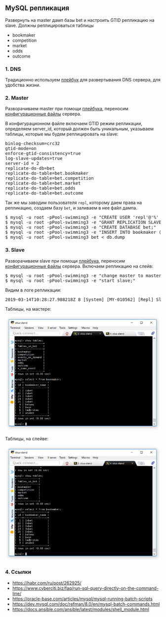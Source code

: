 ## MySQL репликация

Развернуть на master дамп базы bet и настроить GTID репликацию на slave.
Должны реплицироваться таблицы

- bookmaker
- competition
- market
- odds
- outcome

### 1. DNS

Традиционно используем [плейбук](provisioning/dns-server.yml) для развертывания DNS сервера, для удобства жизни.

### 2. Master

Разворачиваем master при помощи [плейбука](provisioning/playbook.yml), переносим [конфигурационные файлы](provisioning/mysql-server/master.my.cnf) сервера.

В конфигурационном файле включаем GTID режим репликации, определяем server_id, который должен быть уникальным, указываем таблицы, которые мы будем реплицировать на slave:

<pre>
binlog-checksum=crc32
gtid-mode=on
enforce-gtid-consistency=true
log-slave-updates=true
server-id = 2
replicate-do-db=bet
replicate-do-table=bet.bookmaker
replicate-do-table=bet.competition
replicate-do-table=bet.market
replicate-do-table=bet.odds
replicate-do-table=bet.outcome
</pre>

Так же мы заводим пользователя `repl`, которому даем права на репликацию, создаем базу `bet`, и заливаем в нее файл дампа.

<pre>
$ mysql -u root -pPool-swimming3 -e "CREATE USER 'repl'@'%' IDENTIFIED BY 'Pool-swimming3';"
$ mysql -u root -pPool-swimming3 -e "GRANT REPLICATION SLAVE ON *.* TO 'repl'@'%';"
$ mysql -u root -pPool-swimming3 -e "CREATE DATABASE bet;"
$ mysql -u root -pPool-swimming3 -e "INSERT INTO bookmaker (id,bookmaker_name) VALUES(1,'1xbet');"
$ mysql -u root -pPool-swimming3 bet < db.dump
</pre>

### 3. Slave

Разворачиваем slave при помощи [плейбука](provisioning/playbook.yml), переносим [конфигурационные файлы](provisioning/mysql-server/slave.my.cnf) сервера.
Включаем репликацию на слейв:

<pre>
$ mysql -u root -pPool-swimming3 -e "change master to master_host='master', master_auto_position=1, Master_User='repl', master_password='Pool-swimming3';"
$ mysql -u root -pPool-swimming3 -e "start slave;"
</pre>

Видим в логе репликации:

<pre>
2019-03-14T10:28:27.988218Z 8 [System] [MY-010562] [Repl] Slave I/O thread for channel '': connected to master 'repl@master:3306',replication started in log 'FIRST' at position 4
</pre>

Таблицы, на мастере:

![](pic/pic01.png)

Таблицы, на слейве:

![](pic/pic02.png)

### 4. Ссылки

- https://habr.com/ru/post/262925/
- https://www.cyberciti.biz/faq/run-sql-query-directly-on-the-command-line/
- https://oracle-base.com/articles/mysql/mysql-running-batch-scripts
- https://dev.mysql.com/doc/refman/8.0/en/mysql-batch-commands.html
- https://docs.ansible.com/ansible/latest/modules/shell_module.html